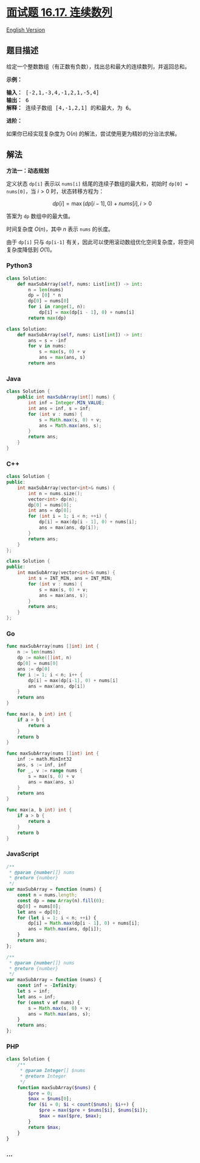 # [面试题 16.17. 连续数列](https://leetcode.cn/problems/contiguous-sequence-lcci)

[English Version](/lcci/16.17.Contiguous%20Sequence/README_EN.md)

## 题目描述

<!-- 这里写题目描述 -->
<p>给定一个整数数组（有正数有负数），找出总和最大的连续数列，并返回总和。</p>

<p><strong>示例：</strong></p>

<pre><strong>输入：</strong> [-2,1,-3,4,-1,2,1,-5,4]
<strong>输出：</strong> 6
<strong>解释：</strong> 连续子数组 [4,-1,2,1] 的和最大，为 6。
</pre>

<p><strong>进阶：</strong></p>

<p>如果你已经实现复杂度为 O(<em>n</em>) 的解法，尝试使用更为精妙的分治法求解。</p>

## 解法

<!-- 这里可写通用的实现逻辑 -->

**方法一：动态规划**

定义状态 `dp[i]` 表示以 `nums[i]` 结尾的连续子数组的最大和，初始时 `dp[0] = nums[0]`，当 $i\gt 0$ 时，状态转移方程为：

$$
dp[i]=\max(dp[i-1],0)+nums[i], i>0
$$

答案为 `dp` 数组中的最大值。

时间复杂度 $O(n)$，其中 $n$ 表示 `nums` 的长度。

由于 `dp[i]` 只与 `dp[i-1]` 有关，因此可以使用滚动数组优化空间复杂度，将空间复杂度降低到 $O(1)$。

<!-- tabs:start -->

### **Python3**

<!-- 这里可写当前语言的特殊实现逻辑 -->

```python
class Solution:
    def maxSubArray(self, nums: List[int]) -> int:
        n = len(nums)
        dp = [0] * n
        dp[0] = nums[0]
        for i in range(1, n):
            dp[i] = max(dp[i - 1], 0) + nums[i]
        return max(dp)
```

```python
class Solution:
    def maxSubArray(self, nums: List[int]) -> int:
        ans = s = -inf
        for v in nums:
            s = max(s, 0) + v
            ans = max(ans, s)
        return ans
```

### **Java**

<!-- 这里可写当前语言的特殊实现逻辑 -->

```java
class Solution {
    public int maxSubArray(int[] nums) {
        int inf = Integer.MIN_VALUE;
        int ans = inf, s = inf;
        for (int v : nums) {
            s = Math.max(s, 0) + v;
            ans = Math.max(ans, s);
        }
        return ans;
    }
}
```

### **C++**

```cpp
class Solution {
public:
    int maxSubArray(vector<int>& nums) {
        int n = nums.size();
        vector<int> dp(n);
        dp[0] = nums[0];
        int ans = dp[0];
        for (int i = 1; i < n; ++i) {
            dp[i] = max(dp[i - 1], 0) + nums[i];
            ans = max(ans, dp[i]);
        }
        return ans;
    }
};
```

```cpp
class Solution {
public:
    int maxSubArray(vector<int>& nums) {
        int s = INT_MIN, ans = INT_MIN;
        for (int v : nums) {
            s = max(s, 0) + v;
            ans = max(ans, s);
        }
        return ans;
    }
};
```

### **Go**

```go
func maxSubArray(nums []int) int {
	n := len(nums)
	dp := make([]int, n)
	dp[0] = nums[0]
	ans := dp[0]
	for i := 1; i < n; i++ {
		dp[i] = max(dp[i-1], 0) + nums[i]
		ans = max(ans, dp[i])
	}
	return ans
}

func max(a, b int) int {
	if a > b {
		return a
	}
	return b
}
```

```go
func maxSubArray(nums []int) int {
	inf := math.MinInt32
	ans, s := inf, inf
	for _, v := range nums {
		s = max(s, 0) + v
		ans = max(ans, s)
	}
	return ans
}

func max(a, b int) int {
	if a > b {
		return a
	}
	return b
}
```

### **JavaScript**

```js
/**
 * @param {number[]} nums
 * @return {number}
 */
var maxSubArray = function (nums) {
    const n = nums.length;
    const dp = new Array(n).fill(0);
    dp[0] = nums[0];
    let ans = dp[0];
    for (let i = 1; i < n; ++i) {
        dp[i] = Math.max(dp[i - 1], 0) + nums[i];
        ans = Math.max(ans, dp[i]);
    }
    return ans;
};
```

```js
/**
 * @param {number[]} nums
 * @return {number}
 */
var maxSubArray = function (nums) {
    const inf = -Infinity;
    let s = inf;
    let ans = inf;
    for (const v of nums) {
        s = Math.max(s, 0) + v;
        ans = Math.max(ans, s);
    }
    return ans;
};
```

### **PHP**

```php
class Solution {
    /**
     * @param Integer[] $nums
     * @return Integer
     */
    function maxSubArray($nums) {
        $pre = 0;
        $max = $nums[0];
        for ($i = 0; $i < count($nums); $i++) {
            $pre = max($pre + $nums[$i], $nums[$i]);
            $max = max($pre, $max);
        }
        return $max;
    }
}
```

### **...**

```

```

<!-- tabs:end -->
